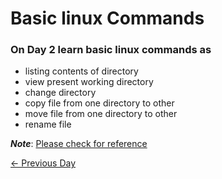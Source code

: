 # Basic linux Commands
### On Day 2 learn basic linux commands as
- listing contents of directory
- view present working directory
- change directory
- copy file from one directory to other
- move file from one directory to other
- rename file

***Note***: [Please check for reference](./basic_linux_commands.md)

[← Previous Day](../day-1/README.md)
